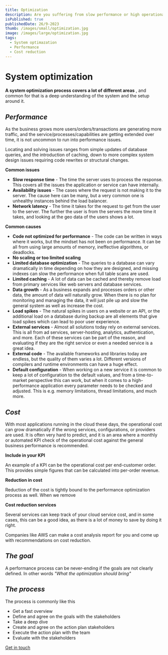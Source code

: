 ```yaml
---
title: Optimization
description: Are you suffering from slow performance or high operational costs?
isPublished: true
publishedDate: 26/9-2023
thumb: /images/small/optimization.jpg
image: /images/large/optimization.jpg
tags:
  - System optimazation
  - Performance
  - Cost reduction
---
```

# System optimization

**A system optimization process covers a lot of different areas**
, and common for that is a deep understanding of the system and the setup around it. 

## _Performance_
As the business grows more users/orders/transactions are generating more traffic, and the service/processes/capabilities are getting extended over time, it is not uncommon to run into performance issues. 

Locating and solving issues ranges from simple updates of database queries, and the introduction of caching, down to more complex system design issues requiring code rewrites or structural changes.

**Common issues**
- **Slow response time** - The time the server uses to process the response. This covers all the issues the application or service can have internally.
- **Availability issues** - The cases where the request is not making it to the server. The cause here can be many, but a very common one is unhealthy instances behind the load balancer.
- **Network latency** - The time it takes for the request to get from the user to the server. The further the user is from the servers the more time it takes, and looking at the geo data of the users shows a lot.

**Common causes**
- **Code not optimized for performance** - The code can be written in ways where it works, but the mindset has not been on performance. It can be all from using large amounts of memory, ineffective algorithms, or deadlocks.
- **No scaling or too limited scaling**
- **Limited database optimization** - The queries to a database can vary dramatically in time depending on how they are designed, and missing indexes can slow the performance when full table scans are used.
- **Limited caching** - A lot of data can be cached and thereby remove load from primary services like web servers and database services. 
- **Data growth** - As a business expands and processes orders or other data, the amount of data will naturally grow. When there is no plan for monitoring and managing the data, it will just pile up and slow the general system as well as increase the cost.
- **Load spikes** - The natural spikes in users on a website or an API, or the additional load on a database during backup are all elements that give load spikes which can lead to poor user experience.
- **External services** - Almost all solutions today rely on external services. This is all from ad services, server-hosting, analytics, authentication, and more. Each of these services can be part of the reason, and evaluating if they are the right service or even a needed service is a great idea.
- **External code** - The available frameworks and libraries today are endless, but the quality of them varies a lot. Different versions of compilers and runtime environments can have a huge effect.
- **Default configuration** - When working on a new service it is common to keep a lot of configuration to the default values, and from a time-to-market perspective this can work, but when it comes to a high-performance application every parameter needs to be checked and adjusted. This is e.g. memory limitations, thread limitations, and much more.

## _Cost_
With most applications running in the cloud these days, the operational cost can grow dramatically if the wrong services, configurations, or providers are used. It is often very hard to predict, and it is an area where a monthly or automated KPI check of the operational cost against the general business performance is recommended.

**Include in your KPI**

An example of a KPI can be the operational cost per end-customer order. This provides simple figures that can be calculated into per-order revenue.

**Reduction in cost**

Reduction of the cost is tightly bound to the performance optimization process as well. When we remove 

**Cost reduction services**

Several services can keep track of your cloud service cost, and in some cases, this can be a good idea, as there is a lot of money to save by doing it right.

Companies like AWS can make a cost analysis report for you and come up with recommendations on cost reduction.

## _The goal_
A performance process can be never-ending if the goals are not clearly defined. In other words _"What the optimization should bring"_

## _The process_

The process is commonly like this
- Get a fast overview
- Define and agree on the goals with the stakeholders
- Take a deep dive
- Create and agree on the action plan stakeholders
- Execute the action plan with the team
- Evaluate with the stakeholders

[Get in touch](/get-in-touch)